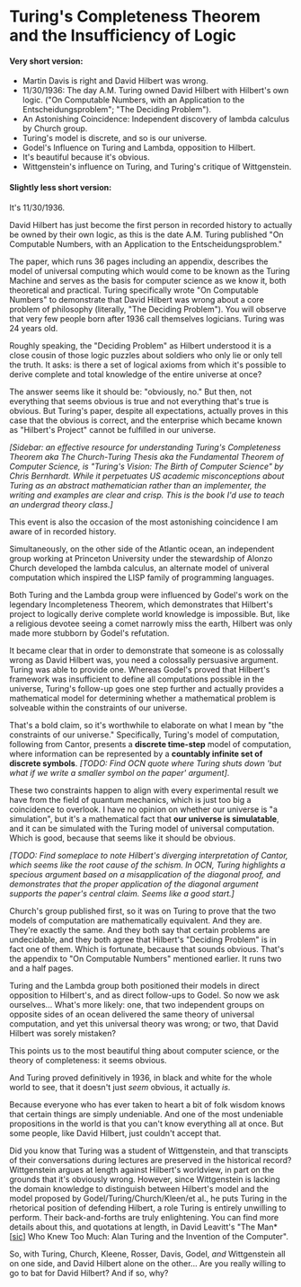 # Turing's Completeness Theorem and the Insufficiency of Logic

#### Very short version:

* Martin Davis is right and David Hilbert was wrong.
* 11/30/1936: The day A.M. Turing owned David Hilbert with Hilbert's own logic. ("On Computable Numbers, with an Application to the Entscheidungsproblem"; "The Deciding Problem").
* An Astonishing Coincidence: Independent discovery of lambda calculus by Church group.
* Turing's model is discrete, and so is our universe.
* Godel's Influence on Turing and Lambda, opposition to Hilbert.
* It's beautiful because it's obvious.
* Wittgenstein's influence on Turing, and Turing's critique of Wittgenstein.

#### Slightly less short version:

It's 11/30/1936.

David Hilbert has just become the first person in recorded history to actually be owned by their own logic, as this is the date A.M. Turing published "On Computable Numbers, with an Application to the Entscheidungsproblem."

The paper, which runs 36 pages including an appendix, describes the model of universal computing which would come to be known as the Turing Machine and serves as the basis for computer science as we know it, both theoretical and practical. Turing specifically wrote "On Computable Numbers" to demonstrate that David Hilbert was wrong about a core problem of philosophy (literally, "The Deciding Problem"). You will observe that very few people born after 1936 call themselves logicians. Turing was 24 years old.

Roughly speaking, the "Deciding Problem" as Hilbert understood it is a close cousin of those logic puzzles about soldiers who only lie or only tell the truth. It asks: is there a set of logical axioms from which it's possible to derive complete and total knowledge of the entire universe at once?

The answer seems like it should be: "obviously, no." But then, not everything that seems obvious is true and not everything that's true is obvious. But Turing's paper, despite all expectations, actually proves in this case that the obvious is correct, and the enterprise which became known as "Hilbert's Project" cannot be fulfilled in our universe.

*\[Sidebar: an effective resource for understanding Turing's Completeness Theorem aka The Church-Turing Thesis aka the Fundamental Theorem of Computer Science, is "Turing's Vision: The Birth of Computer Science" by Chris Bernhardt. While it perpetuates US academic misconceptions about Turing as an abstract mathematician rather than an implementer, the writing and examples are clear and crisp. This is the book I'd use to teach an undergrad theory class.]*

This event is also the occasion of the most astonishing coincidence I am aware of in recorded history.

Simultaneously, on the other side of the Atlantic ocean, an independent group working at Princeton University under the stewardship of Alonzo Church developed the lambda calculus, an alternate model of univeral computation which inspired the LISP family of programming languages.

Both Turing and the Lambda group were influenced by Godel's work on the legendary Incompleteness Theorem, which demonstrates that Hilbert's project to logically derive complete world knowledge is impossible. But, like a religious devotee seeing a comet narrowly miss the earth, Hilbert was only made more stubborn by Godel's refutation.

It became clear that in order to demonstrate that someone is as colossally wrong as David Hilbert was, you need a colossally persuasive argument. Turing was able to provide one. Whereas Godel's proved that Hilbert's framework was insufficient to define all computations possible in the universe, Turing's follow-up goes one step further and actually provides a mathematical model for determining whether a mathematical problem is solveable within the constraints of our universe.

That's a bold claim, so it's worthwhile to elaborate on what I mean by "the constraints of our universe." Specifically, Turing's model of computation, following from Cantor, presents a **discrete time-step** model of computation, where information can be represented by a **countably infinite set of discrete symbols**. *\[TODO: Find OCN quote where Turing shuts down 'but what if we write a smaller symbol on the paper' argument]*.

These two constraints happen to align with every experimental result we have from the field of quantum mechanics, which is just too big a coincidence to overlook. I have no opinion on whether our universe is "a simulation", but it's a mathematical fact that **our universe is simulatable**, and it can be simulated with the Turing model of universal computation. Which is good, because that seems like it should be obvious.

*\[TODO: Find someplace to note Hilbert's diverging interpretation of Cantor, which seems like the root cause of the schism. In OCN, Turing highlights a specious argument based on a misapplication of the diagonal proof, and demonstrates that the proper application of the diagonal argument supports the paper's central claim. Seems like a good start.]*

Church's group published first, so it was on Turing to prove that the two models of computation are mathematically equivalent. And they are. They're exactly the same. And they both say that certain problems are undecidable, and they both agree that Hilbert's "Deciding Problem" is in fact one of them. Which is fortunate, because that sounds obvious. That's the appendix to "On Computable Numbers" mentioned earlier. It runs two and a half pages.

Turing and the Lambda group both positioned their models in direct opposition to Hilbert's, and as direct follow-ups to Godel. So now we ask ourselves... What's more likely: one, that two independent groups on opposite sides of an ocean delivered the same theory of universal computation, and yet this universal theory was wrong; or two, that David Hilbert was sorely mistaken?

This points us to the most beautiful thing about computer science, or the theory of completeness: it seems obvious.

And Turing proved definitively in 1936, in black and white for the whole world to see, that it doesn't just *seem* obvious, it actually *is*.

Because everyone who has ever taken to heart a bit of folk wisdom knows that certain things are simply undeniable. And one of the most undeniable propositions in the world is that you can't know everything all at once. But some people, like David Hilbert, just couldn't accept that.

Did you know that Turing was a student of Wittgenstein, and that transcipts of their conversations during lectures are preserved in the historical record? Wittgenstein argues at length against Hilbert's worldview, in part on the grounds that it's obviously wrong. However, since Wittgenstein is lacking the domain knowledge to distinguish between Hilbert's model and the model proposed by Godel/Turing/Church/Kleen/et al., he puts Turing in the rhetorical position of defending Hilbert, a role Turing is entirely unwilling to perform. Their back-and-forths are truly enlightening. You can find more details about this, and quotations at length, in David Leavitt's "The Man* \[[sic](../protomolecule/index.md)] Who Knew Too Much: Alan Turing and the Invention of the Computer".

So, with Turing, Church, Kleene, Rosser, Davis, Godel, *and* Wittgenstein all on one side, and David Hilbert alone on the other... Are you really willing to go to bat for David Hilbert? And if so, why?
